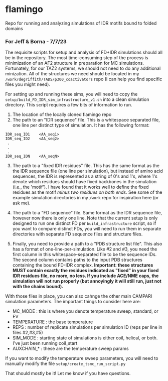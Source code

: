 # flamingo
Repo for running and analyzing simulations of IDR motifs bound to folded domains

### For Jeff & Borna - 7/7/23

The requisite scripts for setup and analysis of FD+IDR simulations should all be in the repository. The most time-consuming step of the process is minimization of an AF2 structure in preparation for MC simulations. Fortunately, for our TAZ2 systems, we should not need to do any additional minization. All of the structures we need should be located in my `/work/degriffith/TADS/p300_coactivators` repo (I can help you find specific files you might need). 

For setting up and running these sims, you will need to copy the `setup/build_FD_IDR_sim_infrastructure_v1.sh` into a clean simulation directory. This script requires a few bits of information to run. 

1. The location of the locally cloned flamingo repo
2. The path to an "IDR sequence" file. This is a whitespace separated file, one line per distinct type of simulation. It has the following format:

```
IDR_seq_ID1    <AA_seq1>
IDR_seq_ID2    <AA_seq2>
 .
 .
 .
IDR_seq_IDN	   <AA_seqN>
```

3. The path to a "fixed IDR residues" file. This has the same format as the the IDR sequence file (one line per simulation), but instead of amino acid sequences, the IDR is represented as a string of 0's and 1's, where 1's denote which residues should have fixed backbones in the simulation (i.e., the 'motif'). I have found that it works well to define the fixed residues as the motif *minus two residues on both ends*. See some of the example simulation directories in my `/work` repo for inspiration here (or ask me).

4. The path to a "FD sequence" file. Same format as the IDR sequence file, however now there is only one line. Note that the current setup is only designed to run one distinct FD per `build_infrastructure` script, so if you want to compare distinct FDs, you will need to run them in separate directories with separate FD sequence files and structure files.

5. Finally, you need to provide a path to a "PDB structure list file". This also has a format of one-line-per-simulation. Like #2 and #3, you need the first column in this whitespace-separated file to be the sequence IDs. The second column contains paths to the input PDB structures containing the bound FD-IDR complex. **Important: these structures MUST contain exactly the residues indicated as "fixed" in your fixed IDR residues file, no more, no less. If you include ACE/NME caps, the simulation will not run properly (but annoyingly it will still run, just not with the chains bound).**


With those files in place, you can also cahnge the other main CAMPARI simulation parameters. The important things to consider here are:

 - MC_MODE : this is where you denote temperature sweep, standard, or EV
 - TEMPERATURE : the base temperature 
 - REPS : number of replicate simulations per simulation ID (reps per line in files #2,#3,#5)
 - SIM_MODE : starting state of simulations is either coil, helical, or both. I've just been running coil_start
 - AUXCHAIN_* : these are the temperature sweep params 

If you want to modify the temperature sweep parameters, you will need to manually modify the file `setup/create_tsmc_run_script.py`

That should mostly be it! Let me know if you have questions.